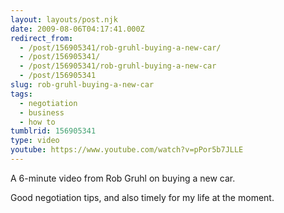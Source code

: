 ```yaml
---
layout: layouts/post.njk
date: 2009-08-06T04:17:41.000Z
redirect_from:
  - /post/156905341/rob-gruhl-buying-a-new-car/
  - /post/156905341/
  - /post/156905341/rob-gruhl-buying-a-new-car
  - /post/156905341
slug: rob-gruhl-buying-a-new-car
tags:
  - negotiation
  - business
  - how to
tumblrid: 156905341
type: video
youtube: https://www.youtube.com/watch?v=pPor5b7JLLE
---
```

<p>A 6-minute video from Rob Gruhl on buying a new car.</p>

<p>Good negotiation tips, and also timely for my life at the moment.</p>
